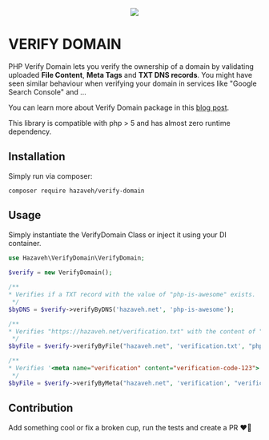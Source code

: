 <p align="center">  
  <img src="https://hazaveh.net/wp-content/uploads/verify-domain.jpeg" />  
</p>  

# VERIFY DOMAIN
PHP Verify Domain lets you verify the ownership of a domain by validating uploaded **File Content**, **Meta Tags** and **TXT DNS records**. You might have seen similar behaviour when verifying your domain in services like "Google Search Console" and ...

You can learn more about Verify Domain package in this [blog post](https://hazaveh.net/2023/10/verify-domain-ownership-in-php/).

This library is compatible with php > 5 and has almost zero runtime dependency.

## Installation
Simply run via composer:

    composer require hazaveh/verify-domain

## Usage
Simply instantiate the VerifyDomain Class or inject it using your DI container.
```php
use Hazaveh\VerifyDomain\VerifyDomain;  
    
$verify = new VerifyDomain();  

/**
* Verifies if a TXT record with the value of "php-is-awesome" exists.
 */
$byDNS = $verify->verifyByDNS('hazaveh.net', 'php-is-awesome');

/**
* Verifies "https://hazaveh.net/verification.txt" with the content of "php-is-awesome" exists.
 */
$byFile = $verify->verifyByFile("hazaveh.net", 'verification.txt', "php-is-awesome");

/**
* Verifies '<meta name="verification" content="verification-code-123">' exists on hazaveh.net
 */
$byFile = $verify->verifyByMeta("hazaveh.net", 'verification', "verification-code-123");

```

## Contribution
Add something cool or fix a broken cup, run the tests and create a PR ❤️🚀